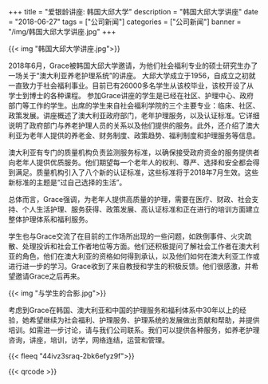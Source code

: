 ﻿+++
title = "爱银龄讲座: 韩国大邱大学"
description = "韩国大邱大学讲座"
date = "2018-06-27"
tags = ["公司新闻"]
categories = ["公司新闻"]
banner = "/img/韩国大邱大学讲座.jpg"
+++

{{< img "韩国大邱大学讲座.jpg">}}

2018年6月，Grace被韩国大邱大学邀请，为他们社会福利专业的硕士研究生办了一场关于“澳大利亚养老护理系统”的讲座。
大邱大学成立于1956，自成立之初就一直致力于社会福利事业。目前已有26000多名学生从该校毕业，该校开设了从学士到博士的各种课程。
参加Grace讲座的学生是已经在社区、护理中心、政府部门等工作的学生。出席的学生来自社会福利学院的三个主要专业：临床、社区、政策发展。讲座概述了澳大利亚政府部门，老年护理服务，以及认证标准。它详细说明了政府部门与养老护理人员的关系以及他们提供的服务。此外，还介绍了澳大利亚为老年人提供的养老金、财务制度、政策趋势、福利制度和护理服务等信息。

澳大利亚有专门的质量机构负责监测服务标准，以确保接受政府资金的服务提供者向老年人提供优质服务。他们期望每一个老年人的权利、尊严、选择和安全都会得到满足。质量机构引入了八个新的认证标准，这些标准将于2018年7月生效。这些新标准的主题是“过自己选择的生活”。 

总体而言，Grace强调，为老年人提供高质量的护理，需要在医疗、财政、社会支持、个人生活护理、服务获得、政策发展、高认证标准和正在进行的培训方面建立整体护理体系和福利服务。

学生也与Grace交流了在目前的工作场所出现的一些问题，如跌倒事件、火灾疏散、处理投诉和社会工作者地位等方面。他们还积极提问了解社会工作者在澳大利亚的角色，他们在澳大利亚的资格如何得到承认，以及他们如何在澳大利亚工作或进行进一步的学习。Grace收到了来自教授和学生的积极反馈。他们很感激，并希望邀请Grace之后再来。 

{{< img "与学生的合影.jpg">}}

考虑到Grace在韩国、澳大利亚和中国的护理服务和福利体系中30年以上的经验，她希望继续为社会福利、护理服务、护理系统的发展做出贡献和帮助，并提供培训。如需进一步讨论，请与我们公司联系。我们可以提供各种服务，如养老护理咨询，讲座，培训，访学，网络连结，运营和管理。

{{< fleeq "44ivz3sraq-2bk6efyz9f">}}

{{< qrcode >}}
